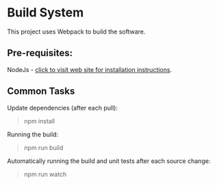 # Build System

This project uses Webpack to build the software.

## Pre-requisites:

NodeJs - [click to visit web site for installation instructions](http://nodejs.org).

## Common Tasks

Update dependencies (after each pull):

> npm install

Running the build:

> npm run build

Automatically running the build and unit tests after each source change:

> npm run watch
